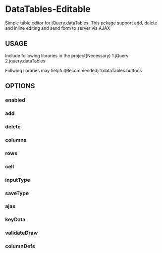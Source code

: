 # DataTables-Editable
Simple table editor for jQuery.dataTables.
This pckage support add, delete and inline editing and send form to server via AJAX

## USAGE
Include following libraries in the project(Necessary)
1.jQuery
2.jquery.dataTables

Follwing libraries may helpful(Recommended)
1.dataTables.buttons

## OPTIONS
### enabled
### add
### delete
### columns
### rows
### cell
### inputType
### saveType
### ajax
### keyData
### validateDraw
### columnDefs
